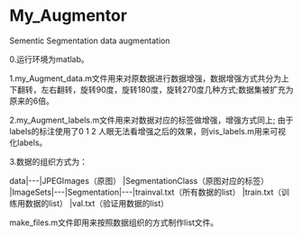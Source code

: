 # My_Augmentor
Sementic Segmentation data augmentation

0.运行环境为matlab。


1.my_Augment_data.m文件用来对原数据进行数据增强，数据增强方式共分为上下翻转，左右翻转，旋转90度，旋转180度，旋转270度几种方式;数据集被扩充为原来的6倍。

2.my_Augment_labels.m文件用来对数据对应的标签做增强，增强方式同上;
由于labels的标注使用了0 1 2 人眼无法看增强之后的效果，则vis_labels.m用来可视化labels。

3.数据的组织方式为：

data|---|JPEGImages（原图）
        |SegmentationClass（原图对应的标签）
        |ImageSets|---|Segmentation|---|trainval.txt（所有数据的list）
                                       |train.txt（训练用数据的list）
                                       |val.txt（验证用数据的list）

make_files.m文件即用来按照数据组织的方式制作list文件。
